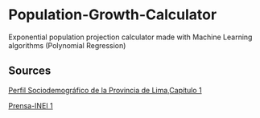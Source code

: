 # Population-Growth-Calculator
Exponential population projection calculator made with Machine Learning algorithms (Polynomial Regression)
## Sources
<a href="https://www.inei.gob.pe/media/MenuRecursivo/publicaciones_digitales/Est/Lib0838/Libro15/cap01.pdf" target="_blank">Perfil Sociodemográfico de la Provincia de Lima,Capítulo 1</a>

<a href="https://m.inei.gob.pe/prensa/noticias/poblacion-del-peru-totalizo-31-millones-237-mil-385-personas-al-2017-10817/#:~:text=Al%202017%2C%20la%20provincia%20m%C3%A1s,y%20Trujillo%20con%20970%20mil" target="_blank">Prensa-INEI 1</a>
